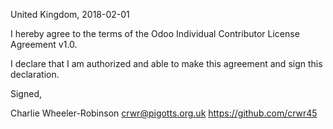 United Kingdom, 2018-02-01

I hereby agree to the terms of the Odoo Individual Contributor License
Agreement v1.0.

I declare that I am authorized and able to make this agreement and sign this
declaration.

Signed,

Charlie Wheeler-Robinson crwr@pigotts.org.uk https://github.com/crwr45